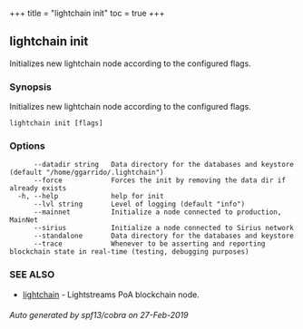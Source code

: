 +++
title = "lightchain init"
toc = true
+++
## lightchain init

Initializes new lightchain node according to the configured flags.

### Synopsis

Initializes new lightchain node according to the configured flags.

```
lightchain init [flags]
```

### Options

```
      --datadir string   Data directory for the databases and keystore (default "/home/ggarrido/.lightchain")
      --force            Forces the init by removing the data dir if already exists
  -h, --help             help for init
      --lvl string       Level of logging (default "info")
      --mainnet          Initialize a node connected to production, MainNet
      --sirius           Initialize a node connected to Sirius network
      --standalone       Data directory for the databases and keystore
      --trace            Whenever to be asserting and reporting blockchain state in real-time (testing, debugging purposes)

```

### SEE ALSO

* [lightchain](/cli-docs/lightchain/)	 - Lightstreams PoA blockchain node.

###### Auto generated by spf13/cobra on 27-Feb-2019
